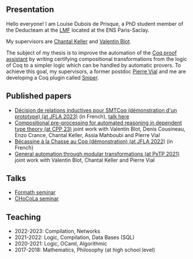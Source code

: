 ## Presentation

Hello everyone!
I am Louise Dubois de Prisque, a PhD student member of the Deducteam at the [LMF](https://lmf.cnrs.fr/) located at the ENS Paris-Saclay. 

My supervisors are [Chantal Keller](https://www.lri.fr/~keller/) and [Valentin Blot](https://valentinblot.org/pro/).

The subject of my thesis is to improve the automation of the [Coq proof assistant](https://coq.inria.fr/) by writing certifying compositional transformations from the logic of Coq to a simpler logic which can be handled by automatic provers.
To achieve this goal, my supervisors, a former postdoc [Pierre Vial](https://pierrevial.github.io/) and me are developing a Coq plugin called [Sniper](https://github.com/smtcoq/sniper).

## Published papers

* [Décision de relations inductives pour SMTCoq (démonstration d'un prototype) (at JFLA 2023)](https://hal.inria.fr/JFLA2023/hal-04000669) (in French), [talk here](https://jfla.inria.fr/static/slides/jfla2024-DuboisDePrisque.pdf)
* [Compositional pre-processing for automated reasoning in dependent type theory (at CPP 23)](https://hal.science/UNAM/hal-03901019v2) joint work with Valentin Blot, Denis Cousineau, Enzo Crance, Chantal Keller, Assia Mahboubi and Pierre Vial
* [Bécassine à la Chasse au Coq (démonstration) (at JFLA 2022)](https://hal.archives-ouvertes.fr/hal-03604902/document) (in French)
* [General automation through modular transformations (at PxTP 2021)](https://pxtp.gitlab.io/2021/papers/Blot-et-al_Automation-modular-transformation.pdf) joint work with Valentin Blot, Chantal Keller and Pierre Vial

## Talks

* [Formath seminar](https://www.irif.fr/seminaires/picube/index)
* [CHoCoLa seminar](https://chocola.ens-lyon.fr/events/meeting-2022-06-02/talks/de-prisque/)

## Teaching

* 2022-2023: Compilation, Networks
* 2021-2022: Logic, Compilation, Data Bases (SQL)
* 2020-2021: Logic, OCaml, Algorithmic
* 2017-2018: Mathematics, Philosophy (at high school level)
